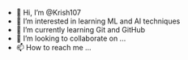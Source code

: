 - 👋 Hi, I’m @Krish107
- 👀 I’m interested in learning ML and AI techniques
- 🌱 I’m currently learning Git and GitHub
- 💞️ I’m looking to collaborate on ...
- 📫 How to reach me ...

<!---
Krish107/Krish107 is a ✨ special ✨ repository because its `README.md` (this file) appears on your GitHub profile.
You can click the Preview link to take a look at your changes.
--->
